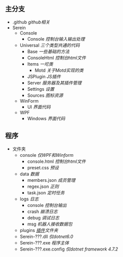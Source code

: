 
## 主分支

- .github *github相关*
- Serein
  - Console
    - Console *控制台输入输出处理*
  - Universal *三个类型共通的代码*
    - Base *一些基础的方法*
    - ConsoleHtml *控制台html文件*
    - Items *一坨类*
      - Motd *关于Motd实现的类*
    - JSPlugin *JS插件*
    - Server *服务器及其插件管理*
    - Settings *设置*
    - Sources *图标资源*
  - WinForm
    - UI *界面代码*
  - WPF
    - Windows *界面代码*

## 程序

- 文件夹
  - console *仅WPF和Winform*
    - console.html *控制台html文件*
    - preset.css *预设*
  - data *数据*
    - members.json *成员管理*
    - regex.json *正则*
    - task.json *定时任务*
  - logs *日志*
    - console *控制台输出*
    - crash *崩溃日志*
    - debug *调试日志*
    - msg *机器人接收数据包*
  - plugins *[插件](Function/JSPlugin.md)文件夹*
  - Serein-???.dll *仅dotnet6.0*
  - Serein-???.exe *程序主体*
  - Serein-???.exe.config *仅dotnet framework 4.7.2*
